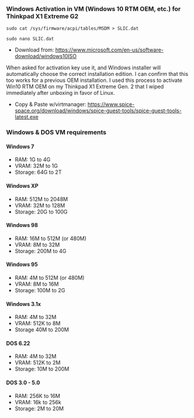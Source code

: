 ### Windows Activation in VM (Windows 10 RTM OEM, etc.) for Thinkpad X1 Extreme G2
    sudo cat /sys/firmware/acpi/tables/MSDM > SLIC.dat

    sudo nano SLIC.dat

- Download from: https://www.microsoft.com/en-us/software-download/windows10ISO

When asked for activation key use it, and Windows installer will automatically choose the correct installation edition.  I can confirm that this too works for a previous OEM installation.  I used this process to activate Win10 RTM OEM on my Thinkpad X1 Extreme Gen. 2 that I wiped immediately after unboxing in favor of Linux.

- Copy & Paste w/virtmanager: https://www.spice-space.org/download/windows/spice-guest-tools/spice-guest-tools-latest.exe

### Windows & DOS VM requirements

#### Windows 7
- RAM: 1G to 4G
- VRAM: 32M to 1G
- Storage: 64G to 2T

#### Windows XP
- RAM: 512M to 2048M
- VRAM: 32M to 128M
- Storage: 20G to 100G

#### Windows 98
- RAM: 16M to 512M (or 480M)
- VRAM: 8M to 32M
- Storage: 200M to 4G

#### Windows 95
- RAM: 4M to 512M (or 480M)
- VRAM: 8M to 16M
- Storage: 100M to 2G

#### Windows 3.1x
- RAM: 4M to 32M
- VRAM: 512K to 8M
- Storage 40M to 200M

#### DOS 6.22
- RAM: 4M to 32M
- VRAM: 512K to 2M
- Storage: 10M to 200M

#### DOS 3.0 - 5.0
- RAM: 256K to 16M
- VRAM: 16k to 256k
- Storage: 2M to 20M
